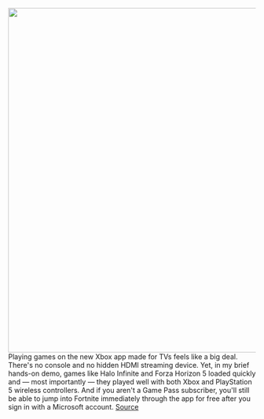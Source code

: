 <img src='https://cdn.vox-cdn.com/thumbor/M0Fgu0aTx0FqvuqxGyKw-ebhODA=/0x0:2040x1360/1200x800/filters:focal(857x517:1183x843)/cdn.vox-cdn.com/uploads/chorus_image/image/70959026/cfaulkner_220607_5267_0001.0.jpg' width='700px' /><br/>
Playing games on the new Xbox app made for TVs feels like a big deal. There's no console and no hidden HDMI streaming device. Yet, in my brief hands-on demo, games like Halo Infinite and Forza Horizon 5 loaded quickly and — most importantly — they played well with both Xbox and PlayStation 5 wireless controllers. And if you aren't a Game Pass subscriber, you'll still be able to jump into Fortnite immediately through the app for free after you sign in with a Microsoft account.
<a href='https://www.theverge.com/2022/6/9/23132560/hands-on-xbox-cloud-game-streaming-game-pass-tv-app'> Source <a/>
